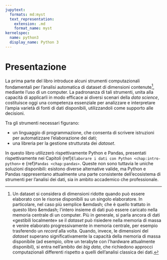 ```yaml
---
jupytext:
  formats: md:myst
  text_representation:
    extension: .md
    format_name: myst
kernelspec:
  name: python3
  display_name: Python 3
---
```


# Presentazione

La prima parte del libro introduce alcuni strumenti computazionali fondamentali
per l’analisi automatica di dataset di dimensioni contenute[^big-data],
mediante l’uso di un computer. La padronanza di tali strumenti, unita alla
capacità di applicarli in modo efficace ai diversi scenari della _data science_,
costituisce oggi una competenza essenziale per analizzare e interpretare
l’ampia varietà di fonti di dati disponibili, utilizzandoli come supporto alle
decisioni.

Tra gli strumenti necessari figurano:

- un linguaggio di programmazione, che consenta di scrivere istruzioni
  per automatizzare l’elaborazione dei dati;
- una libreria per la gestione strutturata dei _dataset_.

In questo libro utilizzerò rispettivamente Python e Pandas, presentati
rispettivamente nei Capitoli
{ref}`Elaborare i dati con Python <chap:intro-python>` e
{ref}`Pandas <chap:pandas>`. Queste non sono tuttavia le uniche soluzioni
disponibili: esistono diverse alternative valide, ma Python e Pandas
rappresentano attualmente una parte consistente dell’ecosistema di strumenti
per l’analisi dei dati, sia in ambito accademico che professionale.



[^big-data]: Un dataset si considera di dimensioni ridotte quando può essere
elaborato con le risorse disponibili su un singolo elaboratore. In particolare,
nel caso più semplice &emdash; che è quello trattato in questo libro &emdash;
l'intero insieme di dati può essere caricato nella memoria centrale di un
computer. Più in generale, si parla ancora di dati «gestibili localmente»
se il _dataset_ può risiedere nella memoria di massa e venire elaborato
progressivamente in memoria centrale, per esempio trasferendo un _record_ alla
volta. Quando, invece, le dimensioni del _dataset_ superano significativamente
la capacità della memoria di massa disponibile (ad esempio, oltre un terabyte
con l'hardware attualmente disponibil), si entra nell’ambito dei _big data_,
che richiedono approcci computazionali differenti rispetto a quelli
dell’analisi classica dei dati.